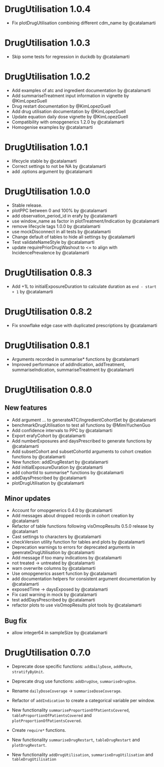 # DrugUtilisation 1.0.4

* Fix plotDrugUtilisation combining different cdm_name by @catalamarti

# DrugUtilisation 1.0.3

* Skip some tests for regression in duckdb by @catalamarti

# DrugUtilisation 1.0.2

* Add examples of atc and ingredient documentation by @catalamarti
* Add summariseTreatment input information in vignette by @KimLopezGuell
* Drug restart documentation by @KimLopezGuell
* Add drug utilisation documentation by @KimLopezGuell
* Update equation daily dose vignette by @KimLopezGuell
* Compatibility with omopgenerics 1.2.0 by @catalamarti
* Homogenise examples by @catalamarti

# DrugUtilisation 1.0.1

* lifecycle stable by @catalamarti
* Correct settings to not be NA by @catalamarti 
* add .options argument by @catalamarti 

# DrugUtilisation 1.0.0

* Stable release.
* plotPPC between 0 and 100% by @catalamarti
* add observation_period_id in erafy by @catalamarti
* use window_name as factor in plotTreatment/Indication by @catalamarti
* remove lifecycle tags 1.0.0 by @catalamarti
* use mockDisconnect in all tests by @catalamarti
* Change default of tables to hide all settings by @catalamarti
* Test validateNameStyle by @catalamarti
* update requirePriorDrugWashout to <= to align with IncidencePrevalence by @catalamarti

# DrugUtilisation 0.8.3

* Add +1L to initialExposureDuration to calculate duration as `end - start + 1` by @catalamarti

# DrugUtilisation 0.8.2

* Fix snowflake edge case with duplicated prescriptions by @catalamarti

# DrugUtilisation 0.8.1

* Arguments recorded in summarise* functions by @catalamarti
* Improved performance of addIndication, addTreatment, summariseIndication, summariseTreatment by @catalamarti

# DrugUtilisation 0.8.0

## New features
* Add argument ... to generateATC/IngredientCohortSet by @catalamarti
* benchmarkDrugUtilisation to test all functions by @MimiYuchenGuo
* Add confidence intervals to PPC by @catalamarti
* Export erafyCohort by @catalamarti
* Add numberExposures and daysPrescribed to generate functions by @catalamarti
* Add subsetCohort and subsetCohortId arguments to cohort creation functions by @catalamarti
* New function: addDrugRestart by @catalamarti
* Add initialExposureDuration by @catalamarti
* add cohortId to summarise* functions by @catalamarti
* addDaysPrescribed by @catalamarti
* plotDrugUtilisation by @catalamarti

## Minor updates
* Account for omopgenerics 0.4.0 by @catalamarti
* Add messages about dropped records in cohort creation by @catalamarti
* Refactor of table functions following visOmopResults 0.5.0 release by @catalamart
* Cast settings to characters by @catalamarti
* checkVersion utility function for tables and plots by @catalamarti
* Deprecation warnings to errors for deprecated arguments in geenrateDrugUtilisation by @catalamarti
* Add message if too many indications by @catalamarti
* not treated -> untreated by @catalamarti
* warn overwrite columns by @catalamarti
* Use omopgenerics assert function by @catalamarti
* add documentation helpers for consistent argument documentation by @catalamarti
* exposedTime -> daysExposed by @catalamarti
* Fix cast warning in mock by @catalamarti
* test addDaysPrescribed by @catalamarti
* refactor plots to use visOmopResults plot tools by @catalamarti

## Bug fix
* allow integer64 in sampleSize by @catalamarti

# DrugUtilisation 0.7.0

* Deprecate dose specific functions: `addDailyDose`, `addRoute`, 
  `stratifyByUnit`.
  
* Deprecate drug use functions: `addDrugUse`, `summariseDrugUse`.

* Rename `dailyDoseCoverage` -> `summariseDoseCoverage`.

* Refactor of `addIndication` to create a categorical variable per window.

* New functionality `summariseProportionOfPatientsCovered`,
  `tableProportionOfPatientsCovered` and `plotProportionOfPatientsCovered`.

* Create `require*` functions.

* New functionality `summariseDrugRestart`, `tableDrugRestart` and 
  `plotDrugRestart`.

* New functionality `addDrugUtilisation`, `summariseDrugUtilisation` and 
  `tableDrugUtilisation`
